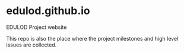 # edulod.github.io
EDULOD Project website

This repo is also the place where the project milestones and high level issues are collected.
